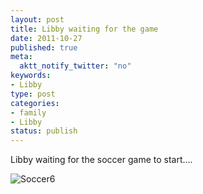 ```yaml
--- 
layout: post
title: Libby waiting for the game
date: 2011-10-27
published: true
meta: 
  aktt_notify_twitter: "no"
keywords: 
- Libby
type: post
categories: 
- family
- Libby
status: publish
---
```



Libby waiting for the soccer game to start….





![Soccer6](http://eick.us/files/2011/10/soccer6.jpg)

